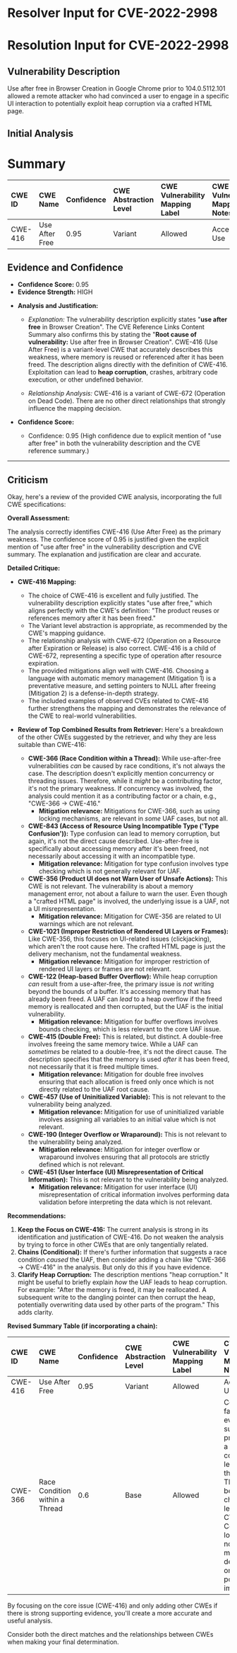# Resolver Input for CVE-2022-2998

# Resolution Input for CVE-2022-2998

## Vulnerability Description
Use after free in Browser Creation in Google Chrome prior to 104.0.5112.101 allowed a remote attacker who had convinced a user to engage in a specific UI interaction to potentially exploit heap corruption via a crafted HTML page.

## Initial Analysis
# Summary
| CWE ID  | CWE Name                                                                | Confidence | CWE Abstraction Level | CWE Vulnerability Mapping Label | CWE-Vulnerability Mapping Notes |
| :-------- | :---------------------------------------------------------------------- | :--------- | :-------------------- | :------------------------------ | :------------------------------ |
| CWE-416 | Use After Free                                                        | 0.95       | Variant               | Allowed                         | Acceptable-Use                |

## Evidence and Confidence

*   **Confidence Score:** 0.95
*   **Evidence Strength:** HIGH

- **Analysis and Justification:**
  - *Explanation:* The vulnerability description explicitly states "**use after free** in Browser Creation". The CVE Reference Links Content Summary also confirms this by stating the "**Root cause of vulnerability:** Use after free in Browser Creation". CWE-416 (Use After Free) is a variant-level CWE that accurately describes this weakness, where memory is reused or referenced after it has been freed. The description aligns directly with the definition of CWE-416. Exploitation can lead to **heap corruption**, crashes, arbitrary code execution, or other undefined behavior.

  - *Relationship Analysis:* CWE-416 is a variant of CWE-672 (Operation on Dead Code). There are no other direct relationships that strongly influence the mapping decision.

- **Confidence Score:**
  - Confidence: 0.95 (High confidence due to explicit mention of "use after free" in both the vulnerability description and the CVE reference summary.)

---

## Criticism
Okay, here's a review of the provided CWE analysis, incorporating the full CWE specifications:

**Overall Assessment:**

The analysis correctly identifies CWE-416 (Use After Free) as the primary weakness.  The confidence score of 0.95 is justified given the explicit mention of "use after free" in the vulnerability description and CVE summary. The explanation and justification are clear and accurate.

**Detailed Critique:**

*   **CWE-416 Mapping:**
    *   The choice of CWE-416 is excellent and fully justified. The vulnerability description explicitly states "use after free," which aligns perfectly with the CWE's definition: "The product reuses or references memory after it has been freed."
    *   The Variant level abstraction is appropriate, as recommended by the CWE's mapping guidance.
    *   The relationship analysis with CWE-672 (Operation on a Resource after Expiration or Release) is also correct. CWE-416 is a child of CWE-672, representing a specific type of operation after resource expiration.
    *   The provided mitigations align well with CWE-416. Choosing a language with automatic memory management (Mitigation 1) is a preventative measure, and setting pointers to NULL after freeing (Mitigation 2) is a defense-in-depth strategy.
    *   The included examples of observed CVEs related to CWE-416 further strengthens the mapping and demonstrates the relevance of the CWE to real-world vulnerabilities.

*   **Review of Top Combined Results from Retriever:**
    Here's a breakdown of the other CWEs suggested by the retriever, and why they are less suitable than CWE-416:

    *   **CWE-366 (Race Condition within a Thread):** While use-after-free vulnerabilities *can* be caused by race conditions, it's not always the case.  The description doesn't explicitly mention concurrency or threading issues. Therefore, while it *might* be a contributing factor, it's not the primary weakness. If concurrency was involved, the analysis could mention it as a contributing factor or a chain, e.g., "CWE-366 -> CWE-416."
         *   **Mitigation relevance:** Mitigations for CWE-366, such as using locking mechanisms, are relevant in *some* UAF cases, but not all.
    *   **CWE-843 (Access of Resource Using Incompatible Type ('Type Confusion')):**  Type confusion can lead to memory corruption, but again, it's not the direct cause described.  Use-after-free is specifically about accessing memory after it's been freed, not necessarily about accessing it with an incompatible type.
         *   **Mitigation relevance:** Mitigation for type confusion involves type checking which is not generally relevant for UAF.
    *   **CWE-356 (Product UI does not Warn User of Unsafe Actions):** This CWE is not relevant.  The vulnerability is about a memory management error, not about a failure to warn the user. Even though a "crafted HTML page" is involved, the underlying issue is a UAF, not a UI misrepresentation.
         *   **Mitigation relevance:** Mitigation for CWE-356 are related to UI warnings which are not relevant.
    *   **CWE-1021 (Improper Restriction of Rendered UI Layers or Frames):** Like CWE-356, this focuses on UI-related issues (clickjacking), which aren't the root cause here.  The crafted HTML page is just the delivery mechanism, not the fundamental weakness.
         *   **Mitigation relevance:** Mitigation for improper restriction of rendered UI layers or frames are not relevant.
    *   **CWE-122 (Heap-based Buffer Overflow):** While heap corruption *can* result from a use-after-free, the primary issue is *not* writing beyond the bounds of a buffer. It's accessing memory that has already been freed.  A UAF can *lead* to a heap overflow if the freed memory is reallocated and then corrupted, but the UAF is the initial vulnerability.
         *   **Mitigation relevance:** Mitigation for buffer overflows involves bounds checking, which is less relevant to the core UAF issue.
    *   **CWE-415 (Double Free):** This is related, but distinct. A double-free involves freeing the same memory twice. While a UAF can *sometimes* be related to a double-free, it's not the direct cause. The description specifies that the memory is used *after* it has been freed, not necessarily that it is freed multiple times.
         *   **Mitigation relevance:** Mitigation for double free involves ensuring that each allocation is freed only once which is not directly related to the UAF root cause.
    *   **CWE-457 (Use of Uninitialized Variable):** This is not relevant to the vulnerability being analyzed.
        *   **Mitigation relevance:** Mitigation for use of uninitialized variable involves assigning all variables to an initial value which is not relevant.
    *   **CWE-190 (Integer Overflow or Wraparound):** This is not relevant to the vulnerability being analyzed.
        *   **Mitigation relevance:** Mitigation for integer overflow or wraparound involves ensuring that all protocols are strictly defined which is not relevant.
    *   **CWE-451 (User Interface (UI) Misrepresentation of Critical Information):** This is not relevant to the vulnerability being analyzed.
        *   **Mitigation relevance:** Mitigation for user interface (UI) misrepresentation of critical information involves performing data validation before interpreting the data which is not relevant.

**Recommendations:**

1.  **Keep the Focus on CWE-416:** The current analysis is strong in its identification and justification of CWE-416. Do not weaken the analysis by trying to force in other CWEs that are only tangentially related.
2.  **Chains (Conditional):** If there's further information that suggests a race condition *caused* the UAF, then consider adding a chain like "CWE-366 -> CWE-416" in the analysis. But only do this if you have evidence.
3.  **Clarify Heap Corruption:** The description mentions "heap corruption." It might be useful to briefly explain *how* the UAF leads to heap corruption. For example: "After the memory is freed, it may be reallocated. A subsequent write to the dangling pointer can then corrupt the heap, potentially overwriting data used by other parts of the program."  This adds clarity.

**Revised Summary Table (if incorporating a chain):**

| CWE ID  | CWE Name                                                                | Confidence | CWE Abstraction Level | CWE Vulnerability Mapping Label | CWE-Vulnerability Mapping Notes                                                                                                                                                                                                                                                                                                                                                                                                                                                      |
| :-------- | :---------------------------------------------------------------------- | :--------- | :-------------------- | :------------------------------ | :--------------------------------------------------------------------------------------------------------------------------------------------------------------------------------------------------------------------------------------------------------------------------------------------------------------------------------------------------------------------------------------------------------------------------------------------------------------------------- |
| CWE-416 | Use After Free                                                        | 0.95       | Variant               | Allowed                         | Acceptable-Use                                                                                                                                                                                                                                                                                                                                                                                                                                                           |
| CWE-366 | Race Condition within a Thread                                        | 0.6       | Base               | Allowed                         | Contributing factor, only if evidence supports the presence of a race condition leading to the UAF.  This would be part of a chain leading to CWE-416.  Confidence lowered as not explicitly mentioned in description, only potentially implied.                                                                                                                                                                                                      |

By focusing on the core issue (CWE-416) and only adding other CWEs if there is strong supporting evidence, you'll create a more accurate and useful analysis.

Consider both the direct matches and the relationships between CWEs
when making your final determination.
        